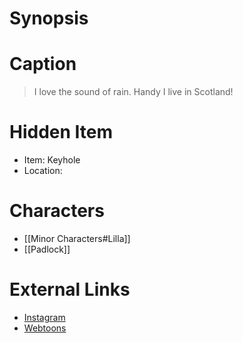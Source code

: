 # Synopsis


# Caption
> I love the sound of rain. Handy I live in Scotland!

# Hidden Item
* Item: Keyhole
* Location: <strike></strike>

# Characters
* [[Minor Characters#Lilla]]
* [[Padlock]]

# External Links
* [Instagram](https://www.instagram.com/p/CAlbC4YjDRy/)
* [Webtoons](https://www.webtoons.com/en/challenge/twistwood-tales/39-lilla/viewer?title_no=344740&episode_no=43)